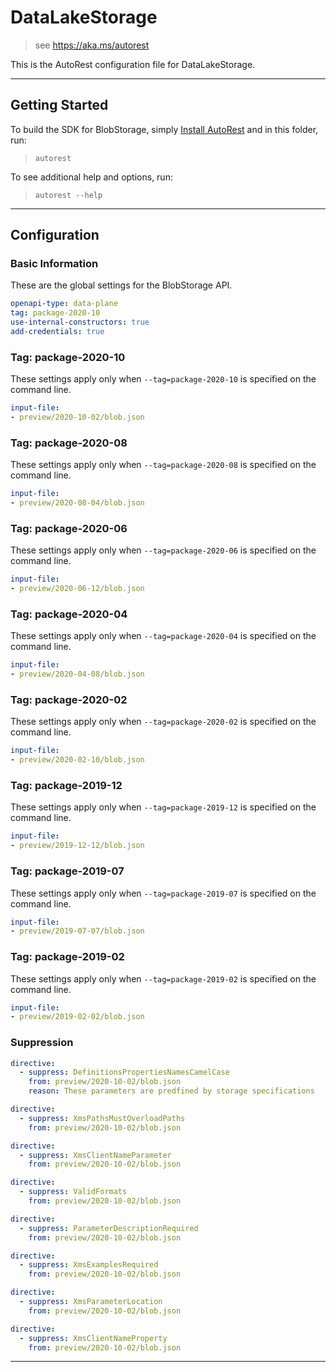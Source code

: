 # DataLakeStorage

> see https://aka.ms/autorest

This is the AutoRest configuration file for DataLakeStorage.



---
## Getting Started
To build the SDK for BlobStorage, simply [Install AutoRest](https://aka.ms/autorest/install) and in this folder, run:

> `autorest`

To see additional help and options, run:

> `autorest --help`
---

## Configuration



### Basic Information
These are the global settings for the BlobStorage API.

``` yaml
openapi-type: data-plane
tag: package-2020-10
use-internal-constructors: true
add-credentials: true
```

### Tag: package-2020-10

These settings apply only when `--tag=package-2020-10` is specified on the command line.

``` yaml $(tag) == 'package-2020-10'
input-file:
- preview/2020-10-02/blob.json
```

### Tag: package-2020-08

These settings apply only when `--tag=package-2020-08` is specified on the command line.

``` yaml $(tag) == 'package-2020-08'
input-file:
- preview/2020-08-04/blob.json
```

### Tag: package-2020-06

These settings apply only when `--tag=package-2020-06` is specified on the command line.

``` yaml $(tag) == 'package-2020-06'
input-file:
- preview/2020-06-12/blob.json
```

### Tag: package-2020-04

These settings apply only when `--tag=package-2020-04` is specified on the command line.

``` yaml $(tag) == 'package-2020-04'
input-file:
- preview/2020-04-08/blob.json
```

### Tag: package-2020-02

These settings apply only when `--tag=package-2020-02` is specified on the command line.

``` yaml $(tag) == 'package-2020-02'
input-file:
- preview/2020-02-10/blob.json
```

### Tag: package-2019-12

These settings apply only when `--tag=package-2019-12` is specified on the command line.

``` yaml $(tag) == 'package-2019-12'
input-file:
- preview/2019-12-12/blob.json
```

### Tag: package-2019-07

These settings apply only when `--tag=package-2019-07` is specified on the command line.

``` yaml $(tag) == 'package-2019-07'
input-file:
- preview/2019-07-07/blob.json
```

### Tag: package-2019-02

These settings apply only when `--tag=package-2019-02` is specified on the command line.

``` yaml $(tag) == 'package-2019-02'
input-file:
- preview/2019-02-02/blob.json
```

### Suppression
``` yaml
directive:
  - suppress: DefinitionsPropertiesNamesCamelCase
    from: preview/2020-10-02/blob.json
    reason: These parameters are predfined by storage specifications 
```

``` yaml
directive:
  - suppress: XmsPathsMustOverloadPaths
    from: preview/2020-10-02/blob.json
```

``` yaml
directive:
  - suppress: XmsClientNameParameter
    from: preview/2020-10-02/blob.json
```

``` yaml
directive:
  - suppress: ValidFormats
    from: preview/2020-10-02/blob.json
```

``` yaml
directive:
  - suppress: ParameterDescriptionRequired
    from: preview/2020-10-02/blob.json
```

``` yaml
directive:
  - suppress: XmsExamplesRequired
    from: preview/2020-10-02/blob.json
```

``` yaml
directive:
  - suppress: XmsParameterLocation
    from: preview/2020-10-02/blob.json
```

``` yaml
directive:
  - suppress: XmsClientNameProperty
    from: preview/2020-10-02/blob.json
```
---
